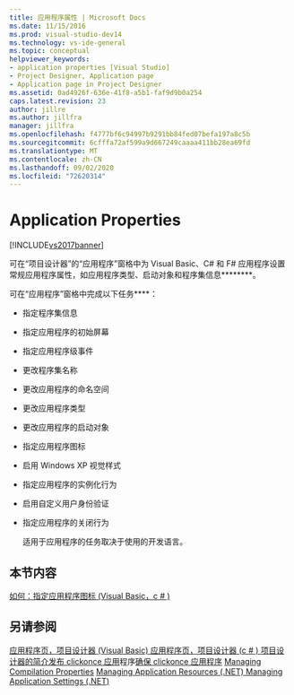 ```yaml
---
title: 应用程序属性 | Microsoft Docs
ms.date: 11/15/2016
ms.prod: visual-studio-dev14
ms.technology: vs-ide-general
ms.topic: conceptual
helpviewer_keywords:
- application properties [Visual Studio]
- Project Designer, Application page
- Application page in Project Designer
ms.assetid: 0ad4926f-636e-41f8-a5b1-faf9d9b0a254
caps.latest.revision: 23
author: jillre
ms.author: jillfra
manager: jillfra
ms.openlocfilehash: f4777bf6c94997b9291bb84fed07befa197a8c5b
ms.sourcegitcommit: 6cfffa72af599a9d667249caaaa411bb28ea69fd
ms.translationtype: MT
ms.contentlocale: zh-CN
ms.lasthandoff: 09/02/2020
ms.locfileid: "72620314"
---
```

# <a name="application-properties"></a>Application Properties
[!INCLUDE[vs2017banner](../includes/vs2017banner.md)]

可在“项目设计器”的“应用程序”窗格中为 Visual Basic、C# 和 F# 应用程序设置常规应用程序属性，如应用程序类型、启动对象和程序集信息********。

 可在“应用程序”窗格中完成以下任务****：

- 指定程序集信息

- 指定应用程序的初始屏幕

- 指定应用程序级事件

- 更改程序集名称

- 更改应用程序的命名空间

- 更改应用程序类型

- 更改应用程序的启动对象

- 指定应用程序图标

- 启用 Windows XP 视觉样式

- 指定应用程序的实例化行为

- 启用自定义用户身份验证

- 指定应用程序的关闭行为

  适用于应用程序的任务取决于使用的开发语言。

## <a name="in-this-section"></a>本节内容
 [如何：指定应用程序图标 (Visual Basic，c # ) ](../ide/how-to-specify-an-application-icon-visual-basic-csharp.md)

## <a name="see-also"></a>另请参阅
 [应用程序页，项目设计器 (Visual Basic) ](../ide/reference/application-page-project-designer-visual-basic.md) [应用程序页，项目设计器 (c # ) ](../ide/reference/application-page-project-designer-csharp.md) [项目设计器的简介](https://msdn.microsoft.com/898dd854-c98d-430c-ba1b-a913ce3c73d7)[发布 clickonce 应用](../deployment/publishing-clickonce-applications.md)程序[确保 clickonce 应用](../deployment/securing-clickonce-applications.md)[程序](https://msdn.microsoft.com/92474d16-e7fe-4fac-9287-6bd6b3a7eb68) [Managing Compilation Properties](https://msdn.microsoft.com/94308881-f10f-4caf-a729-f1028e596a2c) [Managing Application Resources (.NET) ](../ide/managing-application-resources-dotnet.md) [Managing Application Settings (.NET) ](../ide/managing-application-settings-dotnet.md)
